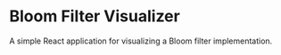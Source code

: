 # Bloom Filter Visualizer

A simple React application for visualizing a Bloom filter implementation.
